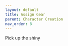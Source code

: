 ```yaml
---
layout: default
title: Assign Gear
parent: Character Creation
nav_order: 8
---
```


Pick up the shiny
